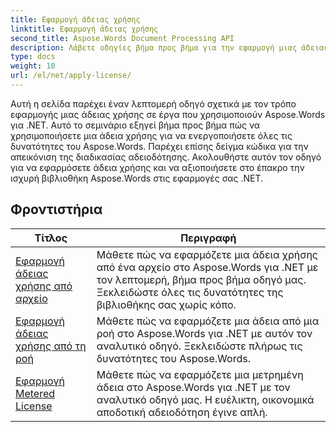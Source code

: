 ```yaml
---
title: Εφαρμογή άδειας χρήσης
linktitle: Εφαρμογή άδειας χρήσης
second_title: Aspose.Words Document Processing API
description: Λάβετε οδηγίες βήμα προς βήμα για την εφαρμογή μιας άδειας χρήσης Aspose.Words στα έργα σας .NET. Ακολουθήστε τα βήματα για να ενεργοποιήσετε την πλήρη λειτουργικότητα της βιβλιοθήκης Aspose.Words.
type: docs
weight: 10
url: /el/net/apply-license/
---
```


Αυτή η σελίδα παρέχει έναν λεπτομερή οδηγό σχετικά με τον τρόπο εφαρμογής μιας άδειας χρήσης σε έργα που χρησιμοποιούν Aspose.Words για .NET. Αυτό το σεμινάριο εξηγεί βήμα προς βήμα πώς να χρησιμοποιήσετε μια άδεια χρήσης για να ενεργοποιήσετε όλες τις δυνατότητες του Aspose.Words. Παρέχει επίσης δείγμα κώδικα για την απεικόνιση της διαδικασίας αδειοδότησης. Ακολουθήστε αυτόν τον οδηγό για να εφαρμόσετε άδεια χρήσης και να αξιοποιήσετε στο έπακρο την ισχυρή βιβλιοθήκη Aspose.Words στις εφαρμογές σας .NET.

 ## Φροντιστήρια
| Τίτλος | Περιγραφή |
| --- | --- |
| [Εφαρμογή άδειας χρήσης από αρχείο](./apply-license-from-file/) | Μάθετε πώς να εφαρμόζετε μια άδεια χρήσης από ένα αρχείο στο Aspose.Words για .NET με τον λεπτομερή, βήμα προς βήμα οδηγό μας. Ξεκλειδώστε όλες τις δυνατότητες της βιβλιοθήκης σας χωρίς κόπο. |
| [Εφαρμογή άδειας χρήσης από τη ροή](./apply-license-from-stream/) | Μάθετε πώς να εφαρμόζετε μια άδεια από μια ροή στο Aspose.Words για .NET με αυτόν τον αναλυτικό οδηγό. Ξεκλειδώστε πλήρως τις δυνατότητες του Aspose.Words. |
| [Εφαρμογή Metered License](./apply-metered-license/) | Μάθετε πώς να εφαρμόζετε μια μετρημένη άδεια στο Aspose.Words για .NET με τον αναλυτικό οδηγό μας. Η ευέλικτη, οικονομικά αποδοτική αδειοδότηση έγινε απλή. |
